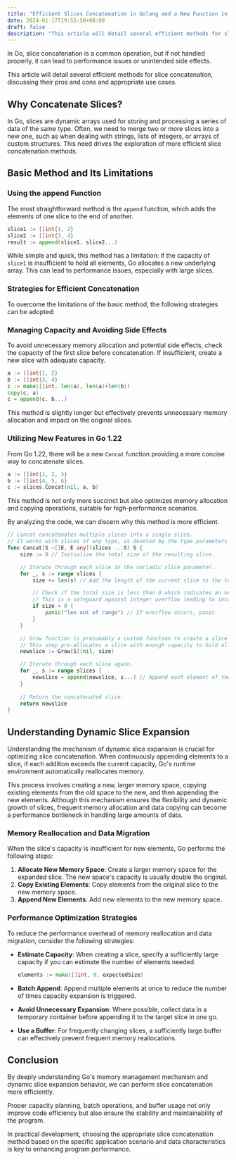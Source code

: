 ```yaml
---
title: "Efficient Slices Concatenation in Golang and a New Function in Go 1.122"
date: 2024-01-17T19:55:50+08:00
draft: false
description: "This article will detail several efficient methods for slice concatenation, discussing their pros and cons and appropriate use cases."
---
```


In Go, slice concatenation is a common operation, but if not handled properly, it can lead to performance issues or unintended side effects. 

This article will detail several efficient methods for slice concatenation, discussing their pros and cons and appropriate use cases.

## Why Concatenate Slices?

In Go, slices are dynamic arrays used for storing and processing a series of data of the same type. Often, we need to merge two or more slices into a new one, such as when dealing with strings, lists of integers, or arrays of custom structures. This need drives the exploration of more efficient slice concatenation methods.

## Basic Method and Its Limitations

### Using the append Function

The most straightforward method is the `append` function, which adds the elements of one slice to the end of another.

```go
slice1 := []int{1, 2}
slice2 := []int{3, 4}
result := append(slice1, slice2...)
```

While simple and quick, this method has a limitation: if the capacity of `slice1` is insufficient to hold all elements, Go allocates a new underlying array. This can lead to performance issues, especially with large slices.

### Strategies for Efficient Concatenation

To overcome the limitations of the basic method, the following strategies can be adopted:

### Managing Capacity and Avoiding Side Effects

To avoid unnecessary memory allocation and potential side effects, check the capacity of the first slice before concatenation. If insufficient, create a new slice with adequate capacity.

```go
a := []int{1, 2}
b := []int{3, 4}
c := make([]int, len(a), len(a)+len(b))
copy(c, a)
c = append(c, b...)
```

This method is slightly longer but effectively prevents unnecessary memory allocation and impact on the original slices.

### Utilizing New Features in Go 1.22

From Go 1.22, there will be a new `Concat` function providing a more concise way to concatenate slices.

```go
a := []int{1, 2, 3}
b := []int{4, 5, 6}
c := slices.Concat(nil, a, b)
```

This method is not only more succinct but also optimizes memory allocation and copying operations, suitable for high-performance scenarios.

By analyzing the code, we can discern why this method is more efficient.

```go
// Concat concatenates multiple slices into a single slice.
// It works with slices of any type, as denoted by the type parameters S (slice type) and E (element type).
func Concat[S ~[]E, E any](slices ...S) S {
	size := 0 // Initialize the total size of the resulting slice.

	// Iterate through each slice in the variadic slice parameter.
	for _, s := range slices {
		size += len(s) // Add the length of the current slice to the total size.

		// Check if the total size is less than 0 which indicates an overflow.
		// This is a safeguard against integer overflow leading to incorrect sizing.
		if size < 0 {
			panic("len out of range") // If overflow occurs, panic.
		}
	}

	// Grow function is presumably a custom function to create a slice with a predefined capacity.
	// This step pre-allocates a slice with enough capacity to hold all elements from the input slices.
	newslice := Grow[S](nil, size) 

	// Iterate through each slice again.
	for _, s := range slices {
		newslice = append(newslice, s...) // Append each element of the current slice to the new slice.
	}
	
	// Return the concatenated slice.
	return newslice
}
```

## Understanding Dynamic Slice Expansion

Understanding the mechanism of dynamic slice expansion is crucial for optimizing slice concatenation. When continuously appending elements to a slice, if each addition exceeds the current capacity, Go's runtime environment automatically reallocates memory. 

This process involves creating a new, larger memory space, copying existing elements from the old space to the new, and then appending the new elements. Although this mechanism ensures the flexibility and dynamic growth of slices, frequent memory allocation and data copying can become a performance bottleneck in handling large amounts of data.

### Memory Reallocation and Data Migration

When the slice's capacity is insufficient for new elements, Go performs the following steps:

1. **Allocate New Memory Space**: Create a larger memory space for the expanded slice. The new space's capacity is usually double the original.
2. **Copy Existing Elements**: Copy elements from the original slice to the new memory space.
3. **Append New Elements**: Add new elements to the new memory space.

### Performance Optimization Strategies

To reduce the performance overhead of memory reallocation and data migration, consider the following strategies:

- **Estimate Capacity**: When creating a slice, specify a sufficiently large capacity if you can estimate the number of elements needed.
  
  ```go
  elements := make([]int, 0, expectedSize)
  ```

- **Batch Append**: Append multiple elements at once to reduce the number of times capacity expansion is triggered.

- **Avoid Unnecessary Expansion**: Where possible, collect data in a temporary container before appending it to the target slice in one go.

- **Use a Buffer**: For frequently changing slices, a sufficiently large buffer can effectively prevent frequent memory reallocations.

## Conclusion

By deeply understanding Go's memory management mechanism and dynamic slice expansion behavior, we can perform slice concatenation more efficiently. 

Proper capacity planning, batch operations, and buffer usage not only improve code efficiency but also ensure the stability and maintainability of the program. 

In practical development, choosing the appropriate slice concatenation method based on the specific application scenario and data characteristics is key to enhancing program performance.




